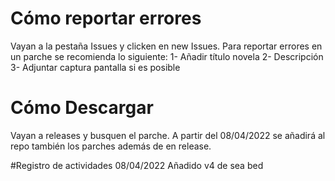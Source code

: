 # Cómo reportar errores
Vayan a la pestaña Issues y clicken en new Issues. Para reportar errores en un parche se recomienda lo siguiente:
1- Añadir título novela
2- Descripción
3- Adjuntar captura pantalla si es posible

# Cómo Descargar
Vayan a releases y busquen el parche. A partir del 08/04/2022 se añadirá al repo también los parches además de en release.

#Registro de actividades
08/04/2022
Añadido v4 de sea bed